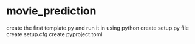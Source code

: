 # movie_prediction
create the first template.py and run it in using python
create setup.py file
create setup.cfg
create pyproject.toml
